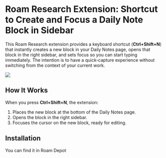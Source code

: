 # Roam Research Extension: Shortcut to Create and Focus a Daily Note Block in Sidebar

This Roam Research extension provides a keyboard shortcut (**Ctrl+Shift+N**) that instantly creates a new block in your Daily Notes page, opens that block in the right sidebar, and sets focus so you can start typing immediately.
The intention is to have a quick-capture experience without switching from the context of your current work.

<a href="https://www.loom.com/share/d625ff8b5e4949d2bdd14f791d1ae333">
  <img style="max-width:300px;" src="https://cdn.loom.com/sessions/thumbnails/d625ff8b5e4949d2bdd14f791d1ae333-0589c032fc498eb7-full-play.gif">
</a>

## How It Works
When you press **Ctrl+Shift+N**, the extension:
1. Places the new block at the bottom of the Daily Notes page.
1. Opens the block in the right sidebar.
1. Focuses the cursor on the new block, ready for editing.

## Installation
You can find it in Roam Depot
